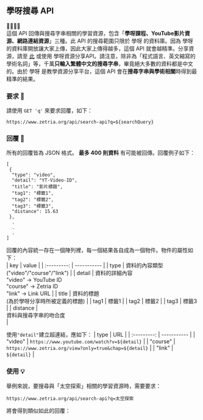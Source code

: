 ## 學呀搜尋 API
💛💚💙💜  
這個 API 回傳與搜尋字串相關的學習資源，包含「**學呀課程、YouTube影片資源、網路連結資源**」三種。此 API 的搜尋範圍只限於 學呀 的資料庫。因為 學呀 的資料庫開放讓大家上傳，因此大家上傳得越多，這個 API 就會越精準。分享資源，請至 [此](https://zetria.org/share) 或使用 學呀資源分享API。請注意，除非為「程式語言、英文縮寫的學術名詞」等，千萬**只輸入繁體中文的搜尋字串**，畢竟絕大多數的資料都是中文的。由於 學呀 是教學資源分享平台，這個 API 會在**搜尋字串與學術相關**時得到最精準的結果。
  
### 要求 🙏
請使用 `` GET 'q' `` 來要求回覆，如下：  

``https://www.zetria.org/api/search-api?q=${searchQuery}``  

### 回覆 📃
所有的回覆皆為 JSON 格式。 **最多 400 則資料** 有可能被回傳。回覆例子如下：  

```
[
 {  
  "type": "video",  
  "detail": "YT-Video-ID",  
  "title": "影片標題",  
  "tag1": "標籤1",  
  "tag2": "標籤2",  
  "tag3": "標籤3",  
  "distance": 15.63
 },
  .  
  .  
  .  
]
```  
  
回覆的內容統一存在一個陣列裡，每一個結果各自成為一個物件。物件的屬性如下：  
| key | value |
| :---------: | ----------- |
| type | 資料的內容類型 <br>("video"/"course"/"link") |
| detail | 資料的詳細內容 <br> "video" -> YouTube ID <br> "course" -> Zetria ID <br> "link" -> Link URL |
| title | 資料的標題 <br>(為於學呀分享時所被定義的標題) |
| tag1 | 標籤1 |
| tag2 | 標籤2 |
| tag3 | 標籤3 |
| distance | <br>資料與搜尋字串的吻合度<br> |  
  
使用``"detail"``建立超連結，應如下：
| type | URL |
| :---------: | ----------- |
| "video" | ``https://www.youtube.com/watch?v=${detail}`` |
| "course" | ``https://www.zetria.org/view?only=true&chap=${detail}`` |
| "link" | ``${detail}`` |

### 使用 💡
舉例來說，要搜尋與「太空探索」相關的學習資源時，需要要求：  
  
``https://www.zetria.org/api/search-api?q=太空探索``  
  
將會得到類似如此的回覆：  
  
